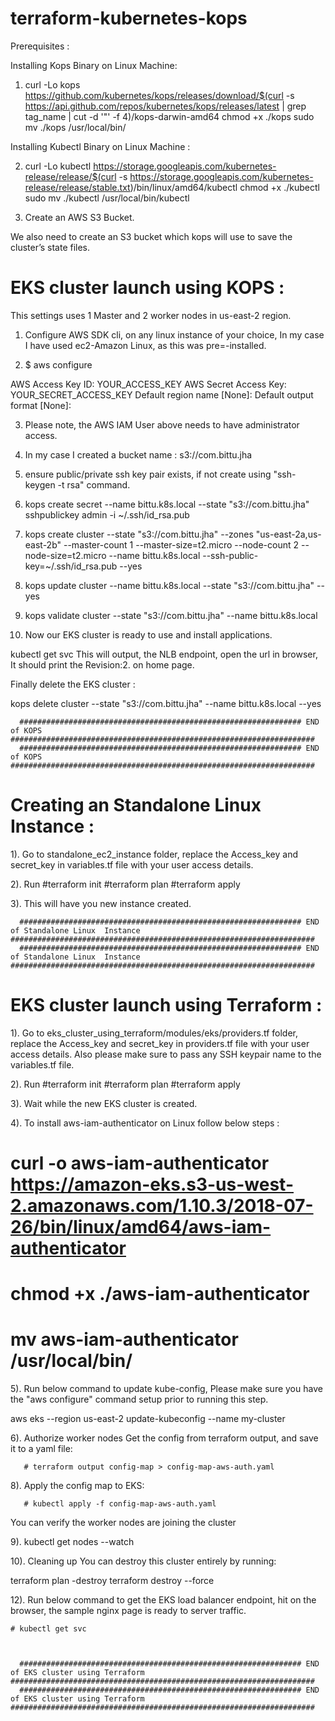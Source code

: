 # terraform-kubernetes-kops

Prerequisites :

Installing Kops Binary on Linux Machine:

1.  curl -Lo kops https://github.com/kubernetes/kops/releases/download/$(curl -s https://api.github.com/repos/kubernetes/kops/releases/latest | grep tag_name | cut -d '"' -f 4)/kops-darwin-amd64
chmod +x ./kops
sudo mv ./kops /usr/local/bin/

Installing Kubectl Binary on Linux Machine :

2.  curl -Lo kubectl https://storage.googleapis.com/kubernetes-release/release/$(curl -s https://storage.googleapis.com/kubernetes-release/release/stable.txt)/bin/linux/amd64/kubectl
chmod +x ./kubectl
sudo mv ./kubectl /usr/local/bin/kubectl

3. Create an AWS S3 Bucket.

We also need to create an S3 bucket which kops will use to save the cluster’s state files.



EKS cluster launch using KOPS :
===============================

This settings uses 1 Master and 2 worker nodes in us-east-2 region.

1.  Configure AWS SDK cli, on any linux instance of your choice, In my case I have used ec2-Amazon Linux, as this was pre=-installed.

2.  $ aws configure

AWS Access Key ID: YOUR_ACCESS_KEY
AWS Secret Access Key: YOUR_SECRET_ACCESS_KEY
Default region name [None]:
Default output format [None]:


3.  Please note, the AWS IAM User above needs to have administrator access.

4.  In my case I created a bucket name : s3://com.bittu.jha

5.  ensure public/private ssh key pair exists, if not create using "ssh-keygen -t rsa"  command.

6. kops create secret --name bittu.k8s.local --state "s3://com.bittu.jha" sshpublickey admin -i ~/.ssh/id_rsa.pub

7.  kops create cluster --state "s3://com.bittu.jha" --zones "us-east-2a,us-east-2b"  --master-count 1 --master-size=t2.micro --node-count 2 --node-size=t2.micro --name bittu.k8s.local --ssh-public-key=~/.ssh/id_rsa.pub --yes

8.  kops update cluster --name bittu.k8s.local --state "s3://com.bittu.jha"  --yes

9. kops validate cluster --state "s3://com.bittu.jha" --name bittu.k8s.local

10.  Now our EKS cluster is ready to use and install applications.


   kubectl get svc
This will output, the NLB endpoint, open the url in browser, It should print the Revision:2. on home page.



Finally delete the EKS cluster :

kops delete cluster --state "s3://com.bittu.jha" --name bittu.k8s.local --yes



      ############################################################### END of KOPS ####################################################################
      ############################################################### END of KOPS ####################################################################



Creating an Standalone Linux Instance :
=======================================

1). Go to standalone_ec2_instance folder, replace the Access_key and secret_key in variables.tf file with your user access details.

2). Run
         #terraform init
         #terraform plan
         #terraform apply

3). This will have you new instance created.



      ############################################################### END of Standalone Linux  Instance ####################################################################
      ############################################################### END of Standalone Linux  Instance ####################################################################







EKS cluster launch using Terraform :
==================================

1). Go to eks_cluster_using_terraform/modules/eks/providers.tf folder, replace the Access_key and secret_key in providers.tf file with your user access details. Also please make sure to pass any SSH keypair name to the variables.tf file.

2). Run
         #terraform init
         #terraform plan
         #terraform apply

3). Wait while the new EKS cluster is created.




4). To install aws-iam-authenticator on Linux follow below steps :

# curl -o aws-iam-authenticator https://amazon-eks.s3-us-west-2.amazonaws.com/1.10.3/2018-07-26/bin/linux/amd64/aws-iam-authenticator
# chmod +x ./aws-iam-authenticator
# mv aws-iam-authenticator /usr/local/bin/


5). Run below command to  update kube-config,  Please make sure you have the "aws configure" command setup prior to running this step.

  aws eks --region us-east-2 update-kubeconfig --name my-cluster


6). Authorize worker nodes
Get the config from terraform output, and save it to a yaml file:

       # terraform output config-map > config-map-aws-auth.yaml


8). Apply the config map to EKS:

       # kubectl apply -f config-map-aws-auth.yaml
You can verify the worker nodes are joining the cluster

9). kubectl get nodes --watch


10). Cleaning up
You can destroy this cluster entirely by running:

terraform plan -destroy
terraform destroy  --force


12). Run below command to get the EKS load balancer endpoint, hit on the browser, the sample nginx page is ready to server traffic.

    # kubectl get svc



	  ############################################################### END of EKS cluster using Terraform ####################################################################
      ############################################################### END of EKS cluster using Terraform ####################################################################
